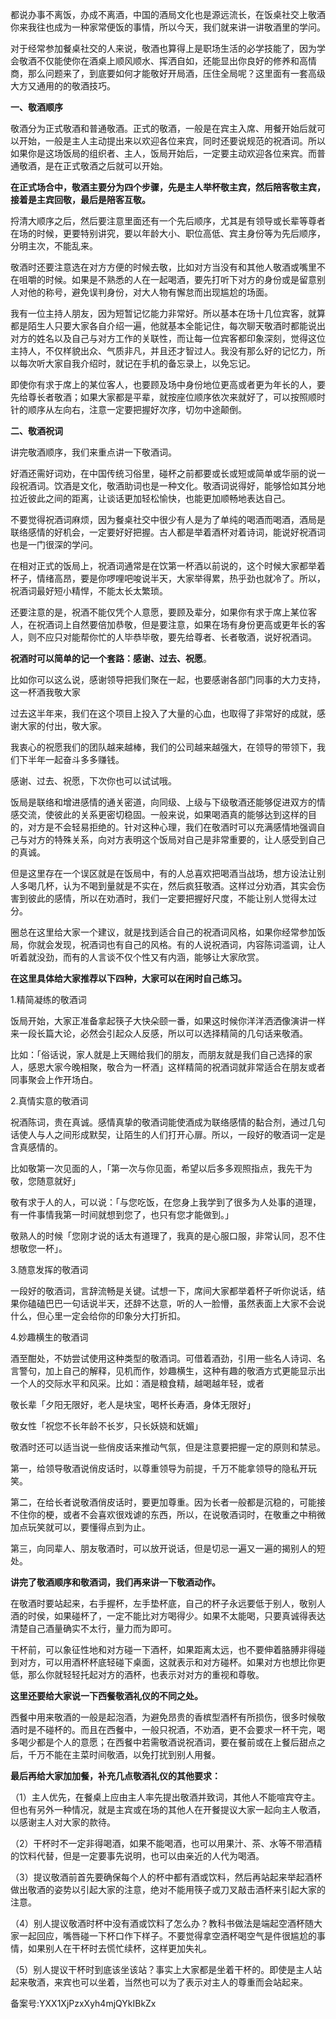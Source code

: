 都说办事不离饭，办成不离酒，中国的酒局文化也是源远流长，在饭桌社交上敬酒你来我往也成为一种家常便饭的事情，所以今天，我们就来讲一讲敬酒里的学问。

对于经常参加餐桌社交的人来说，敬酒也算得上是职场生活的必学技能了，因为学会敬酒不仅能使你在酒桌上顺风顺水、挥洒自如，还能显出你良好的修养和高情商，那么问题来了，到底要如何才能敬好开局酒，压住全局呢？这里面有一套高级大方又通用的的敬酒技巧。

**一、敬酒顺序**

敬酒分为正式敬酒和普通敬酒。正式的敬酒，一般是在宾主入席、用餐开始后就可以开始，一般是主人主动提出来以欢迎各位来宾，同时还要说规范的祝酒词。所以如果你是这场饭局的组织者、主人，饭局开始后，一定要主动欢迎各位来宾。而普通敬酒，是在正式敬酒之后就可以开始。

**在正式场合中，敬酒主要分为四个步骤，先是主人举杯敬主宾，然后陪客敬主宾，接着是主宾回敬，最后是陪客互敬。**

捋清大顺序之后，然后要注意里面还有一个先后顺序，尤其是有领导或长辈等尊者在场的时候，更要特别讲究，要以年龄大小、职位高低、宾主身份等为先后顺序，分明主次，不能乱来。

敬酒时还要注意选在对方方便的时候去敬，比如对方当没有和其他人敬酒或嘴里不在咀嚼的时候。如果是不熟悉的人在一起喝酒，要先打听下对方的身份或是留意别人对他的称号，避免误判身份，对大人物有懈怠而出现尴尬的场面。

我有一位主持人朋友，因为短暂记忆能力非常好。所以基本在场十几位宾客，就算都是陌生人只要大家各自介绍一遍，他就基本全能记住，每次聊天敬酒时都能说出对方的姓名以及自己与对方工作的关联性，而让每一位宾客都印象深刻，觉得这位主持人，不仅样貌出众、气质非凡，并且还才智过人。我没有那么好的记忆力，所以每次听大家自我介绍时，就记在手机的备忘录上，以免忘记。

即使你有求于席上的某位客人，也要顾及场中身份地位更高或者更为年长的人，要先给尊长者敬酒；如果大家都是平辈，就按座位顺序依次来就好了，可以按照顺时针的顺序从左向右，注意一定要把握好次序，切勿中途颠倒。

**二、敬酒祝词**

讲完敬酒顺序，我们来重点讲一下敬酒词。

好酒还需好词劝，在中国传统习俗里，碰杯之前都要或长或短或简单或华丽的说一段祝酒词。饮酒是文化，敬酒助词也是一种文化。敬酒词说得好，能够恰如其分地拉近彼此之间的距离，让谈话更加轻松愉快，也能更加顺畅地表达自己。

不要觉得祝酒词麻烦，因为餐桌社交中很少有人是为了单纯的喝酒而喝酒，酒局是联络感情的好机会，一定要好好把握。古人都是举着酒杯对着诗词，能说好祝酒词也是一门很深的学问。

在相对正式的饭局上，祝酒词通常是在饮第一杯酒以前说的，这个时候大家都举着杯子，情绪高昂，要是你啰哩吧唆说半天，大家举得累，热乎劲也就冷了。所以，祝酒词最好短小精悍，不能太长太繁琐。

还要注意的是，祝酒不能仅凭个人意愿，要顾及辈分，如果你有求于席上某位客人，在祝酒词上自然要倍加恭敬，但是要注意，如果在场有身份更高或更年长的客人，则不应只对能帮你忙的人毕恭毕敬，要先给尊者、长者敬酒，说好祝酒词。

**祝酒时可以简单的记一个套路：感谢、过去、祝愿**。

比如你可以这么说，感谢领导把我们聚在一起，也要感谢各部门同事的大力支持，这一杯酒我敬大家

过去这半年来，我们在这个项目上投入了大量的心血，也取得了非常好的成就，感谢大家的付出，敬大家。

我衷心的祝愿我们的团队越来越棒，我们的公司越来越强大，在领导的带领下，我们下半年一起奋斗多多赚钱。

感谢、过去、祝愿，下次你也可以试试哦。

饭局是联络和增进感情的通关密道，向同级、上级与下级敬酒还能够促进双方的情感交流，使彼此的关系更密切稳固。一般来说，如果喝酒真的能够达到这样的目的，对方是不会轻易拒绝的。针对这种心理，我们在敬酒时可以充满感情地强调自己与对方的特殊关系，向对方表明这个饭局对自己是非常重要的，让人感受到自己的真诚。

但是这里存在一个误区就是在饭局中，有的人总喜欢把喝酒当战场，想方设法让别人多喝几杯，认为不喝到量就是不实在，然后疯狂敬酒。这样过分劝酒，其实会伤害到彼此的感情，所以在劝酒时，我们一定要把握好尺度，不能让别人觉得太过分。

圈总在这里给大家一个建议，就是找到适合自己的祝酒词风格，如果你经常参加饭局，你就会发现，祝酒词也有自己的风格。有的人说祝酒词，内容陈词滥调，让人听着就没劲，而有的人言谈不仅个性又有内涵，能够让大家欣赏。

**在这里具体给大家推荐以下四种，大家可以在闲时自己练习。**

1.精简凝练的敬酒词

饭局开始，大家正准备拿起筷子大快朵颐一番，如果这时候你洋洋洒洒像演讲一样来一段长篇大论，必然会引起众人反感，所以可以选择精简的几句话来敬酒。

比如：「俗话说，家人就是上天赐给我们的朋友，而朋友就是我们自己选择的家人，感恩大家今晚相聚，敬合为一杯酒」这样精简的祝酒词就非常适合在朋友或者同事聚会上作开场白。

2.真情实意的敬酒词

祝酒陈词，贵在真诚。感情真挚的敬酒词能使酒成为联络感情的黏合剂，通过几句话使人与人之间形成默契，让陌生的人们打开心扉。所以，一段好的敬酒词一定是含真感情的。

比如敬第一次见面的人，「第一次与你见面，希望以后多多观照指点，我先干为敬，您随意就好」

敬有求于人的人，可以说：「与您吃饭，在您身上我学到了很多为人处事的道理，有一件事情我第一时间就想到您了，也只有您才能做到。」

敬熟人的时候「您刚才说的话太有道理了，我真的是心服口服，非常认同，忍不住想敬您一杯」。

3.随意发挥的敬酒词

一段好的敬酒词，言辞流畅是关键。试想一下，席间大家都举着杯子听你说话，结果你磕磕巴巴一句话说半天，还辞不达意，听的人一脸懵，虽然表面上大家不会说什么，但心里一定会给你的印象分大打折扣。

4.妙趣横生的敬酒词

酒至酣处，不妨尝试使用这种类型的敬酒词。可借着酒劲，引用一些名人诗词、名言警句，加上自己的解释，见机而作，妙趣横生，这种有趣的敬酒方式更能显示出一个人的交际水平和风采。比如：酒是粮食精，越喝越年轻，或者

敬长辈「夕阳无限好，老人是块宝，喝杯长寿酒，身体无限好」

敬女性「祝您不长年龄不长岁，只长妖娆和妩媚」

敬酒时还可以适当说一些俏皮话来推动气氛，但是注意要把握一定的原则和禁忌。

第一，给领导敬酒说俏皮话时，以尊重领导为前提，千万不能拿领导的隐私开玩笑。

第二，在给长者说敬酒俏皮话时，要更加尊重。因为长者一般都是沉稳的，可能接不住你的梗，或者不会喜欢很戏谑的东西，所以，在说敬酒词时，在敬重之中稍微加点玩笑就可以，要懂得点到为止。

第三，向同辈人、朋友敬酒时，可以放开说话，但是切忌一遍又一遍的揭别人的短处。

**讲完了敬酒顺序和敬酒词，我们再来讲一下敬酒动作。**

在敬酒时要站起来，右手握杯，左手垫杯底，自己的杯子永远要低于别人，敬别人酒的时侯，如果碰杯了，一定不能比对方喝得少。如果不太能喝，只要真诚得表达清楚自己酒量确实不太行，量力而为即可。

干杯前，可以象征性地和对方碰一下酒杯，如果距离太远，也不要伸着胳膊非得碰到对方，可以用酒杯杯底轻碰下桌面，这就表示和对方碰杯。如果对方也想比你更低，那么你就轻轻托起对方的酒杯，也表示对对方的重视和尊敬。

**这里还要给大家说一下西餐敬酒礼仪的不同之处。**

西餐中用来敬酒的一般是起泡酒，为避免昂贵的香槟型酒杯有所损伤，很多时候敬酒时是不碰杯的。而且在西餐中，一般只祝酒，不劝酒，更不会要求一杯干完，喝多喝少都是个人的意愿；在西餐中若需敬酒说祝酒词，要在餐前或在上餐后甜点之后，千万不能在主菜时间敬酒，以免打扰到别人用餐。

**最后再给大家加加餐，补充几点敬酒礼仪的其他要求：**

（1）主人优先，在餐桌上应由主人率先提出敬酒并致词，其他人不能喧宾夺主。但也有另外一种情况，就是主宾或在场的其他人在开餐提议大家一起向主人敬酒，以感谢主人对大家的款待。

（2）干杯时不一定非得喝酒，如果不能喝酒，也可以用果汁、茶、水等不带酒精的饮料代替，但是一定要事先说明，也可以由亲近的人代为喝酒。

（3）提议敬酒前首先要确保每个人的杯中都有酒或饮料，然后再站起来举起酒杯做出敬酒的姿势以引起大家的注意，绝对不能用筷子或刀叉敲击酒杯来引起大家的注意。

（4）别人提议敬酒时杯中没有酒或饮料了怎么办？教科书做法是端起空酒杯随大家一起回应，嘴唇碰一下杯口作下样子。不要觉得拿空酒杯喝空气是件很尴尬的事情，如果别人在干杯时去慌忙续杯，这样更加失礼。

（5）别人提议干杯时到底该坐该站？事实上大家都是坐着干杯的。即使是主人站起来敬酒，来宾也可以坐着，当然也可以为了表示对主人的尊重而会站起来。

备案号:YXX1XjPzxXyh4mjQYkIBkZx